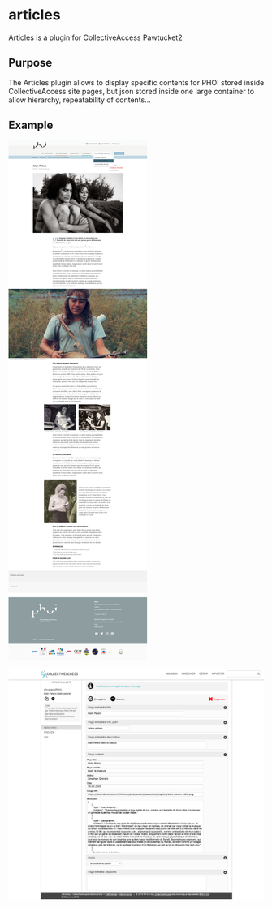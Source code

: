 # articles
Articles is a plugin for CollectiveAccess Pawtucket2

## Purpose
The Articles plugin allows to display specific contents for PHOI stored inside CollectiveAccess site pages, but json stored inside one large container to allow hierarchy, repeatability of contents...

## Example

![Article page example](./documentation/article_phoi.png?raw=true)

![CA Providence](./documentation/phoi_article_backoffice.png?raw=true)
